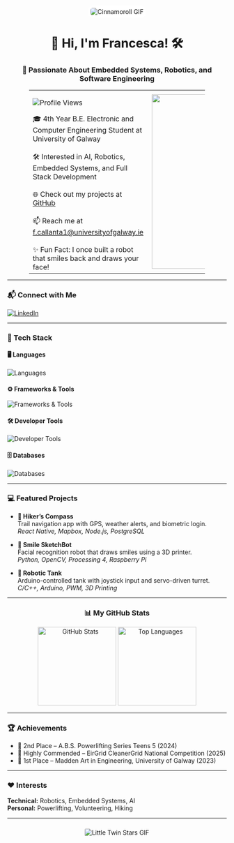 <div align="center"> 
  <img src="https://www.icegif.com/wp-content/uploads/2021/12/icegif-1135.gif" alt="Cinnamoroll GIF" style="padding: 5px; background-color: white; border-radius: 10px; max-width: 100%;">
</div>

<h1 align="center">👋 Hi, I'm Francesca! 🛠️</h1>

<h3 align="center">🚀 Passionate About Embedded Systems, Robotics, and Software Engineering</h3>

<div align="center">
  <table style="width:80%; max-width:800px; margin: 0 auto;">
    <tr>
      <td align="left" style="vertical-align: top;">
        <p align="left">
          <img src="https://komarev.com/ghpvc/?username=francescamarycallanta&label=Profile%20Views&color=ff9e64&style=flat-square" alt="Profile Views" />
        </p>
        🎓 4th Year B.E. Electronic and Computer Engineering Student at University of Galway<br><br>
        🛠️ Interested in AI, Robotics, Embedded Systems, and Full Stack Development<br><br>
        🌐 Check out my projects at <a href="https://github.com/francescamarycallanta" target="_blank">GitHub</a><br><br>
        📫 Reach me at <a href="mailto:f.callanta1@universityofgalway.ie">f.callanta1@universityofgalway.ie</a><br><br>
        ✨ Fun Fact: I once built a robot that smiles back and draws your face!
      </td>
      <td align="center">
        <img align="right" alt="Smile SketchBot" width="400" src="path/to/your_robot_project.gif" />
      </td>
    </tr>
  </table>
</div>

---

### 📬 Connect with Me  
<p align="left">
  <a href="https://linkedin.com/in/francescamarycallanta" target="_blank">
    <img src="https://skillicons.dev/icons?i=linkedin" alt="LinkedIn" />
  </a>
</p>

---

### 🚀 Tech Stack

#### 🖥️ Languages  
<p align="left">
  <img src="https://skillicons.dev/icons?i=python,c,java,assembly,r" alt="Languages" />
</p>

#### ⚙️ Frameworks & Tools  
<p align="left">
  <img src="https://skillicons.dev/icons?i=react,nodejs,express,opencv,vim" alt="Frameworks & Tools" />
</p>

#### 🛠️ Developer Tools  
<p align="left">
  <img src="https://skillicons.dev/icons?i=github,docker,linux,autocad,blender" alt="Developer Tools" />
</p>

#### 🗄️ Databases  
<p align="left">
  <img src="https://skillicons.dev/icons?i=postgres,mysql" alt="Databases" />
</p>

---

### 💻 Featured Projects

- **🧭 Hiker’s Compass**  
  Trail navigation app with GPS, weather alerts, and biometric login.  
  _React Native, Mapbox, Node.js, PostgreSQL_

- **🤖 Smile SketchBot**  
  Facial recognition robot that draws smiles using a 3D printer.  
  _Python, OpenCV, Processing 4, Raspberry Pi_

- **🚗 Robotic Tank**  
  Arduino-controlled tank with joystick input and servo-driven turret.  
  _C/C++, Arduino, PWM, 3D Printing_

---

<div align="center">
  <h3>📊 My GitHub Stats</h3>
  <img src="https://github-readme-stats.vercel.app/api?username=francescamarycallanta&theme=radical&hide_border=false&include_all_commits=true&count_private=true" alt="GitHub Stats" height="180" />
  <img src="https://github-readme-stats.vercel.app/api/top-langs/?username=francescamarycallanta&theme=radical&hide_border=false&layout=compact" alt="Top Languages" height="180" />
</div>

---

### 🏆 Achievements

- 🥈 2nd Place – A.B.S. Powerlifting Series Teens 5 (2024)  
- 🧠 Highly Commended – EirGrid CleanerGrid National Competition (2025)  
- 🎨 1st Place – Madden Art in Engineering, University of Galway (2023)

---

### ❤️ Interests  
**Technical:** Robotics, Embedded Systems, AI  
**Personal:** Powerlifting, Volunteering, Hiking  

---

<div align="center">
  <img src="https://i.pinimg.com/originals/a2/12/86/a21286c59bca30cef4db2107d386bdbc.gif" alt="Little Twin Stars GIF" style="padding: 10px; border-radius: 12px; max-width: 100%;">
</div>
